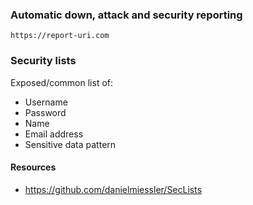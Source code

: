 ### Automatic down, attack and security reporting
```
https://report-uri.com
```


### Security lists

Exposed/common list of:
- Username
- Password
- Name
- Email address
- Sensitive data pattern

#### Resources

- https://github.com/danielmiessler/SecLists